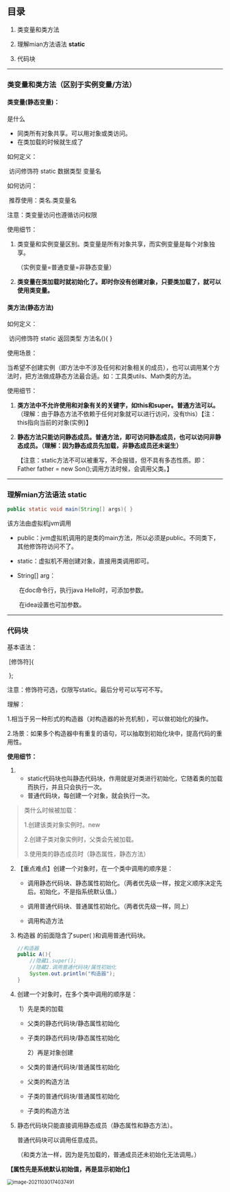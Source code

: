 ## 目录

1. 类变量和类方法

2. 理解mian方法语法 **static**
3. 代码块



---

### 类变量和类方法（区别于实例变量/方法）

#### 类变量(静态变量)：

是什么

 - 同类所有对象共享。可以用对象或类访问。
- 在类加载的时候就生成了

如何定义：

​	访问修饰符 static 数据类型 变量名

如何访问：

​	推荐使用：类名.类变量名

 注意：类变量访问也遵循访问权限

使用细节：

1. 类变量和实例变量区别。类变量是所有对象共享，而实例变量是每个对象独享。

   （实例变量=普通变量=非静态变量）

2. **类变量在类加载时就初始化了。即时你没有创建对象，只要类加载了，就可以使用类变量。**

#### 类方法(静态方法)

如何定义：

​	访问修饰符 static 返回类型 方法名(){ }

使用场景：

​	当希望不创建实例（即方法中不涉及任何和对象相关的成员），也可以调用某个方法时，把方法做成静态方法最合适。如：工具类utils、Math类的方法。

使用细节：

1. **类方法中不允许使用和对象有关的关键字，如this和super。普通方法可以。**（理解：由于静态方法不依赖于任何对象就可以进行访问，没有this）【注：this指向当前的对象(实例)】

2. **静态方法只能访问静态成员。普通方法，即可访问静态成员，也可以访问非静态成员。（理解：因为静态成员先加载，非静态成员还未诞生）** 

   【注意：static方法不可以被重写，不会报错，但不具有多态性质。即：Father father = new Son();调用方法时候，会调用父类。】



---

### 理解mian方法语法 **static**

```java
public static void main(String[] args){ }
```

该方法由虚拟机jvm调用

- public：jvm虚拟机调用的是类的main方法，所以必须是public。不同类下，其他修饰符访问不了。

- static：虚拟机不用创建对象，直接用类调用即可。

- String[] arg：

  ​	在doc命令行，执行java Hello时，可添加参数。

  ​	在idea设置也可加参数。

  

---

### 代码块

基本语法：

​	[修饰符]{

​	};

注意：修饰符可选，仅限写static。最后分号可以写可不写。

理解：

​	1.相当于另一种形式的构造器（对构造器的补充机制），可以做初始化的操作。

​	2.场景：如果多个构造器中有重复的语句，可以抽取到初始化块中，提高代码的重用性。



**使用细节：**

1. - static代码块也叫静态代码块，作用就是对类进行初始化，它随着类的加载而执行，并且只会执行一次。
   - 普通代码块，每创建一个对象，就会执行一次。

> 类什么时候被加载：
>
> 1.创建该类对象实例时。new
>
> 2.创建子类对象实例时，父类会先被加载。
>
> 3.使用类的静态成员时（静态属性，静态方法）

2. 【重点难点】创建一个对象时，在一个类中调用的顺序是：

   - 调用静态代码块、静态属性初始化。（两者优先级一样，按定义顺序决定先后。初始化，不是指系统默认值。）

   - 调用普通代码块、普通属性初始化。（两者优先级一样，同上）

   - 调用构造方法

     

3. 构造器 的前面隐含了super( )和调用普通代码块。

   ```java
   //构造器
   public A(){
       //隐藏1.super();
       //隐藏2.调用普通代码块/属性初始化
       System.out.println("构造器");
   }
   ```

4. 创建一个对象时，在多个类中调用的顺序是：

   ​		1）先是类的加载

   - 父类的静态代码块/静态属性初始化

   - 子类的静态代码块/静态属性初始化

     2）再是对象创建

   - 父类的普通代码块/普通属性初始化

   - 父类的构造方法

   - 子类的普通代码块/普通属性初始化

   - 子类的构造方法

5. 静态代码块只能直接调用静态成员（静态属性和静态方法）。

   普通代码块可以调用任意成员。

   （和类方法一样，因为是先加载的，普通成员还未初始化无法调用。）



**【属性先是系统默认初始值，再是显示初始化】**

<img src="C:\Users\10275\AppData\Roaming\Typora\typora-user-images\image-20211030174037491.png" alt="image-20211030174037491" style="zoom:80%;" />









